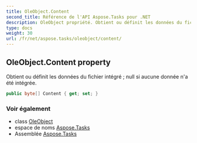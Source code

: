 ```yaml
---
title: OleObject.Content
second_title: Référence de l'API Aspose.Tasks pour .NET
description: OleObject propriété. Obtient ou définit les données du fichier intégré  null si aucune donnée na été intégrée.
type: docs
weight: 30
url: /fr/net/aspose.tasks/oleobject/content/
---
```

## OleObject.Content property

Obtient ou définit les données du fichier intégré ; null si aucune donnée n'a été intégrée.

```csharp
public byte[] Content { get; set; }
```

### Voir également

* class [OleObject](../)
* espace de noms [Aspose.Tasks](../../oleobject/)
* Assemblée [Aspose.Tasks](../../../)


